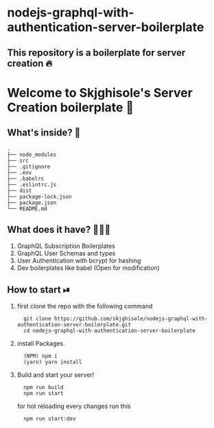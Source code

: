 # nodejs-graphql-with-authentication-server-boilerplate
## This repository is a boilerplate for server creation 🔥


# Welcome to Skjghisole's Server Creation boilerplate 🚀


## What's inside? 🤔

    .
    ├── node_modules
    ├── src
    ├── .gitignore
    ├── .env
    ├── .babelrc
    ├── .eslintrc.js
    ├── dist
    ├── package-lock.json
    ├── package.json
    └── README.md

## What does it have? 🙇🏻‍♂️
1. GraphQL Subscription Boilerplates
2. GraphQL User Schemas and types
3. User Authentication with bcrypt for hashing
4. Dev boilerplates like babel (Open for modification)

## How to start ⏯

1. first clone the repo with the following command
    ```shell
      git clone https://github.com/skjghisole/nodejs-graphql-with-authentication-server-boilerplate.git
      cd nodejs-graphql-with-authentication-server-boilerplate
    ```
2. install Packages
    ```shell
      (NPM) npm i
      (yarn) yarn install
    ```
3. Build and start your server!
    ```shell
      npm run build
      npm run start
    ```
    for hot reloading every changes run this
    ```shell
      npm run start:dev
    ```
